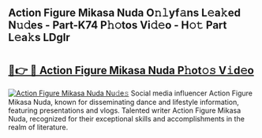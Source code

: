 ## Action Figure Mikasa Nuda O𝚗𝚕yf𝚊ns L𝚎a𝚔ed N𝚞𝚍es - Part-K74 P𝚑𝚘tos Vi𝚍𝚎o - H𝚘𝚝 Part L𝚎a𝚔s LDgIr

# <h2><a href="http://kfb7nx.oniu.top/?m=Action+Figure+Mikasa+Nuda">🔗👉 🔴 Action Figure Mikasa Nuda P𝚑ot𝚘𝚜 V𝚒d𝚎o</a></h2>

[![Action Figure Mikasa Nuda Nu𝚍e𝚜](https://i.imgur.com/0qMVB7G.gif)](http://kfb7nx.oniu.top/?m=Action+Figure+Mikasa+Nuda)
Social media influencer Action Figure Mikasa Nuda, known for disseminating dance and lifestyle information, featuring presentations and vlogs. Talented writer Action Figure Mikasa Nuda, recognized for their exceptional skills and accomplishments in the realm of literature.  
